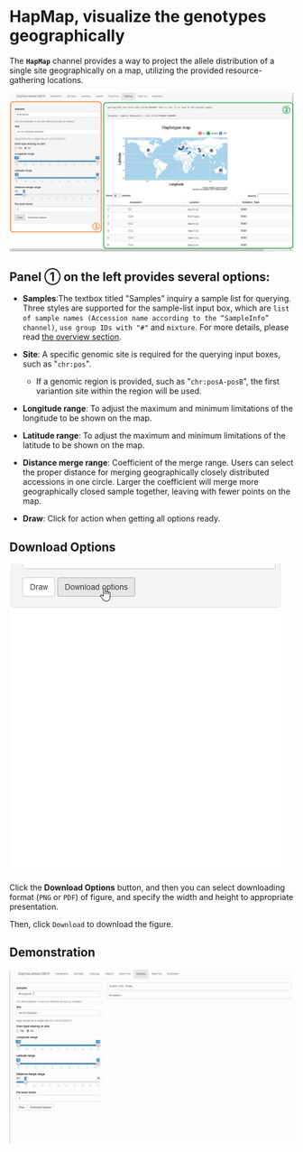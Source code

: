 # HapMap, visualize the genotypes geographically

The **`HapMap`** channel provides a way to project the allele distribution of a single site geographically on a map, utilizing the provided resource-gathering locations.

![HapMap channel](./../img/HapMap-2.jpg)

## Panel ① on the left provides several options:
- **Samples**:The textbox titled "Samples" inquiry a sample list for querying. Three styles are supported for the sample-list input box, which are 
`list of sample names (Accession name according to the “SampleInfo” channel)`, `use group IDs with "#"` and `mixture`. For more details, please read [the overview section](/content/Basic_Usage/overview.html).

- **Site**: A specific genomic site is required for the querying input boxes, such as "`chr:pos`".
	- If a genomic region is provided, such as "`chr:posA-posB`", the first variantion site within the region will be used.

- **Longitude range**: To adjust the maximum and minimum limitations of the longitude to be shown on the map.

- **Latitude range**: To adjust the maximum and minimum limitations of the latitude to be shown on the map.

- **Distance merge range**: Coefficient of the merge range. Users can select the proper distance for merging geographically closely distributed accessions in one circle. Larger the coefficient will merge more geographically closed sample together, leaving with fewer points on the map.

- **Draw**: Click for action when getting all options ready.

## Download Options

![Download options](./../img/Download-options-2.gif)

Click the **Download Options** button, and then you can select downloading format (`PNG` or `PDF`) of figure, and specify the width and height to appropriate presentation.

Then, click `Download` to download the figure.

## Demonstration

![Demonstration of HapMap](./../img/HapMap-0.gif)